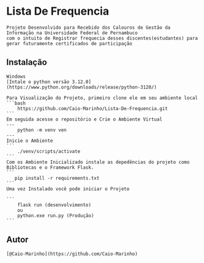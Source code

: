 # Lista De Frequencia
    Projeto Desenvolvido para Recebido dos Calouros de Gestão da Informação na Universidade Federal de Pernambuco
    com o intuito de Registrar frequecia desses discentes(estudantes) para gerar futuramente certificados de participação 

## Instalação
    Windows
    [Intale o python versão 3.12.0](https://www.python.org/downloads/release/python-3120/)
    
    Para Visualização do Projeto, primeiro clone ele em seu ambiente local
    ```bash
        https://github.com/Caio-Marinho/Lista-De-Frequencia.git
    ```
    Em seguida acesse o repositório e Crie o Ambiente Virtual
    ---
        python -m venv ven
    ---
    Inicie o Ambiente
    ```
        ./venv/scripts/activate
    ```
    Com os Ambiente Inicializado instale as depedências do projeto como Bibliotecas e o Framework Flask.
    ```
       pip install -r requirements.txt
    ```
    Uma vez Instalado você pode iniciar o Projeto
    
    ```
        flask run (desenvolvimento)
        ou
        python.exe run.py (Produção)
    ```
    
## Autor
    [@Caio-Marinho](https://github.com/Caio-Marinho)


